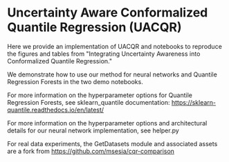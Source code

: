 # Uncertainty Aware Conformalized Quantile Regression (UACQR)
Here we provide an implementation of UACQR and notebooks to reproduce the figures and tables from "Integrating Uncertainty Awareness into Conformalized Quantile Regression."

We demonstrate how to use our method for neural networks and Quantile Regression Forests in the two demo notebooks.  

For more information on the hyperparameter options for Quantile Regression Forests, see sklearn_quantile documentation: https://sklearn-quantile.readthedocs.io/en/latest/

For more information on the hyperparameter options and architectural details for our neural network implementation, see helper.py

For real data experiments, the GetDatasets module and associated assets are a fork from https://github.com/msesia/cqr-comparison
